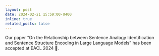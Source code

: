 ```yaml
---
layout: post
date: 2024-02-21 15:59:00-0400
inline: true
related_posts: false
---
```


Our paper “On the Relationship between Sentence Analogy Identification and Sentence Structure Encoding in Large Language Models” has been accepted at EACL 2024 🥳.
